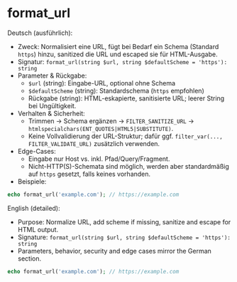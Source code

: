 # format_url

Deutsch (ausführlich):
- Zweck: Normalisiert eine URL, fügt bei Bedarf ein Schema (Standard `https`) hinzu, sanitized die URL und escaped sie für HTML-Ausgabe.
- Signatur: `format_url(string $url, string $defaultScheme = 'https'): string`
- Parameter & Rückgabe:
  - `$url` (string): Eingabe-URL, optional ohne Schema
  - `$defaultScheme` (string): Standardschema (`https` empfohlen)
  - Rückgabe (string): HTML-eskapierte, sanitisierte URL; leerer String bei Ungültigkeit.
- Verhalten & Sicherheit:
  - Trimmen → Schema ergänzen → `FILTER_SANITIZE_URL` → `htmlspecialchars(ENT_QUOTES|HTML5|SUBSTITUTE)`.
  - Keine Vollvalidierung der URL-Struktur; dafür ggf. `filter_var(..., FILTER_VALIDATE_URL)` zusätzlich verwenden.
- Edge-Cases:
  - Eingabe nur Host vs. inkl. Pfad/Query/Fragment.
  - Nicht-HTTP(S)-Schemata sind möglich, werden aber standardmäßig auf `https` gesetzt, falls keines vorhanden.
- Beispiele:
```php
echo format_url('example.com'); // https://example.com
```

English (detailed):
- Purpose: Normalize URL, add scheme if missing, sanitize and escape for HTML output.
- Signature: `format_url(string $url, string $defaultScheme = 'https'): string`
- Parameters, behavior, security and edge cases mirror the German section.
```php
echo format_url('example.com'); // https://example.com
```
